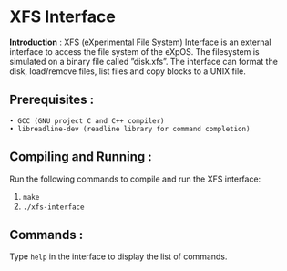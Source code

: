 XFS Interface
=============

**Introduction** : XFS (eXperimental File System) Interface is an external interface to access the file system of the eXpOS. The filesystem is simulated on a binary file called ”disk.xfs”. The interface can format the disk, load/remove files, list files and copy blocks to a UNIX file.

Prerequisites :
-------------
	• GCC (GNU project C and C++ compiler)
	• libreadline-dev (readline library for command completion)

Compiling and Running :
---------------------
Run the following commands to compile and run the XFS interface:
1. `make`
2. `./xfs-interface`

Commands :
--------
Type `help` in the interface to display the list of commands.